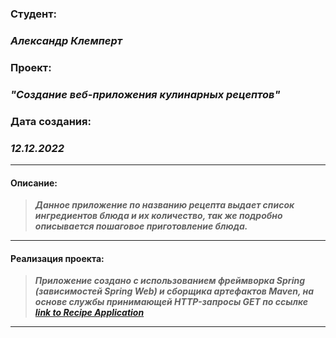 ### Студент: 
### ***Александр Клемперт***
### Проект:
### ***"Создание веб-приложения кулинарных рецептов"*** 
### Дата создания: 
### *12.12.2022*

---
#### Описание:
>***Данное приложение по названию рецепта выдает список ингредиентов блюда 
>и их количество, так же подробно описывается пошаговое приготовление блюда.***  

---
#### Реализация проекта:
>***Приложение создано с использованием фреймворка Spring            
>(зависимостей Spring Web) и сборщика артефактов Maven, на основе 
>службы принимающей HTTP-запросы GET по ссылке   
[link to Recipe Application](http://localhost:8080/info)***  

---
  




